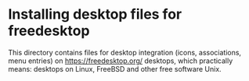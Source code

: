 # Installing desktop files for freedesktop

This directory contains files for desktop integration (icons, associations, menu entries) on https://freedesktop.org/ desktops, which practically means: desktops on Linux, FreeBSD and other free software Unix.
